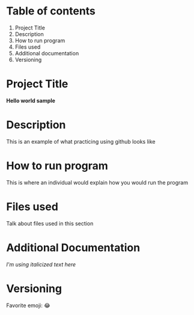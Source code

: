 # Table of contents 
1. Project Title 
2. Description 
3. How to run program
4. Files used 
5. Additional documentation 
6. Versioning 

# Project Title 
**Hello world sample**

# Description 
This is an example of what practicing using github looks like

# How to run program 
This is where an individual would explain how you would run the program 

# Files used 
Talk about files used in this section 

# Additional Documentation 
*I'm using italicized text here* 

# Versioning 
Favorite emoji: 😂


